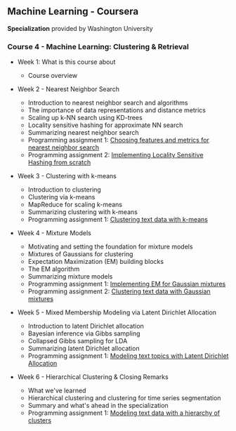 ## Machine Learning - Coursera
**Specialization** provided by Washington University

### Course 4 - Machine Learning: Clustering & Retrieval

- Week 1: What is this course about
  - Course overview
  
- Week 2 - Nearest Neighbor Search
  - Introduction to nearest neighbor search and algorithms
  - The importance of data representations and distance metrics
  - Scaling up k-NN search using KD-trees
  - Locality sensitive hashing for approximate NN search
  - Summarizing nearest neighbor search
  - Programming assignment 1: [Choosing features and metrics for nearest neighbor search](https://github.com/bhunkeler/DataScienceCoursera/blob/master/Machine%20Learning%20-%20Washington%20University/004_Machine_Learning_Clustering_Retrieval/week2/Programming%20Assignment/0_nearest-neighbors-features-and-metrics_blank.ipynb)
  - Programming assignment 2: [Implementing Locality Sensitive Hashing from scratch](https://github.com/bhunkeler/DataScienceCoursera/blob/master/Machine%20Learning%20-%20Washington%20University/004_Machine_Learning_Clustering_Retrieval/week2/Programming%20Assignment/1_nearest-neighbors-lsh-implementation_blank.ipynb)

- Week 3 - Clustering with k-means
  - Introduction to clustering
  - Clustering via k-means
  - MapReduce for scaling k-means
  - Summarizing clustering with k-means
  - Programming assignment 1: [Clustering text data with k-means](https://github.com/bhunkeler/DataScienceCoursera/blob/master/Machine%20Learning%20-%20Washington%20University/004_Machine_Learning_Clustering_Retrieval/week3/Programming%20Assignment/2_kmeans-with-text-data_blank.ipynb)

- Week 4 - Mixture Models
  - Motivating and setting the foundation for mixture models 
  - Mixtures of Gaussians for clustering
  - Expectation Maximization (EM) building blocks
  - The EM algorithm
  - Summarizing mixture models
  - Programming assignment 1: [Implementing EM for Gaussian mixtures](https://github.com/bhunkeler/DataScienceCoursera/blob/master/Machine%20Learning%20-%20Washington%20University/004_Machine_Learning_Clustering_Retrieval/week4/Programming%20Assignment/3_em-for-gmm_blank.ipynb)
  - Programming assignment 2: [Clustering text data with Gaussian mixtures](https://github.com/bhunkeler/DataScienceCoursera/blob/master/Machine%20Learning%20-%20Washington%20University/004_Machine_Learning_Clustering_Retrieval/week4/Programming%20Assignment/4_em-with-text-data_blank.ipynb)
  
- Week 5 - Mixed Membership Modeling via Latent Dirichlet Allocation
  - Introduction to latent Dirichlet allocation 
  - Bayesian inference via Gibbs sampling
  - Collapsed Gibbs sampling for LDA
  - Summarizing latent Dirichlet allocation
  - Programming assignment 1: [Modeling text topics with Latent Dirichlet Allocation](https://github.com/bhunkeler/DataScienceCoursera/blob/master/Machine%20Learning%20-%20Washington%20University/004_Machine_Learning_Clustering_Retrieval/week5/Programming%20Assignment/5_lda_blank.ipynb)

- Week 6 - Hierarchical Clustering & Closing Remarks
  - What we've learned
  - Hierarchical clustering and clustering for time series segmentation
  - Summary and what's ahead in the specialization  
  - Programming assignment 1: [Modeling text data with a hierarchy of clusters](https://github.com/bhunkeler/DataScienceCoursera/blob/master/Machine%20Learning%20-%20Washington%20University/004_Machine_Learning_Clustering_Retrieval/week6/Programming%20Assignment/6_hierarchical_clustering_blank.ipynb)

  
  
  
  
  

